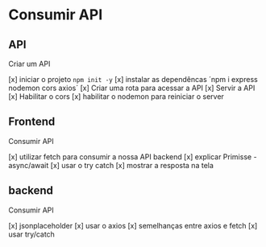 # Consumir API

## API

Criar um API

[x] iniciar o projeto `npm init -y`
[x] instalar as dependêncas ´npm i express nodemon cors axios´
[x] Criar uma rota para acessar a API
[x] Servir a API
[x] Habilitar o cors
[x] habilitar o nodemon para reiniciar o server

## Frontend
Consumir API

[x] utilizar fetch para consumir a nossa API backend
[x] explicar Primisse - async/await
[x] usar o try catch
[x] mostrar a resposta na tela

## backend
Consumir API

[x] jsonplaceholder
[x] usar o axios
[x] semelhanças entre axios e fetch
[x] usar try/catch